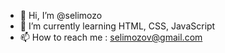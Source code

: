 - 👋 Hi, I’m @selimozo
- 🌱 I’m currently learning HTML, CSS, JavaScript
- 📫 How to reach me : selimozov@gmail.com
